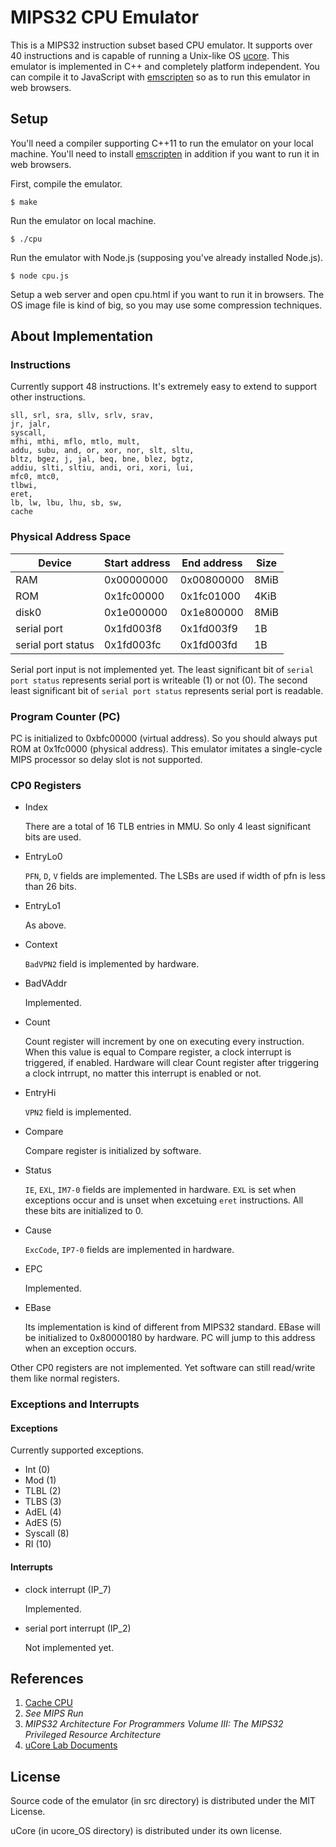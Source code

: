 # MIPS32 CPU Emulator

This is a MIPS32 instruction subset based CPU emulator. It supports over 40 instructions and is capable of running a Unix-like OS [ucore](https://github.com/chyyuu/ucore_os_lab). This emulator is implemented in C++ and completely platform independent. You can compile it to JavaScript with [emscripten](http://emscripten.org) so as to run this emulator in web browsers. 


## Setup

You'll need a compiler supporting C++11 to run the emulator on your local 
machine. 
You'll need to install [emscripten](http://emscripten.org) in addition if you want to run it in web browsers. 

First, compile the emulator. 

```
$ make
```

Run the emulator on local machine. 

```
$ ./cpu
```

Run the emulator with Node.js (supposing you've already installed Node.js). 

```
$ node cpu.js
```

Setup a web server and open cpu.html if you want to run it in browsers. 
The OS image file is kind of big, so you may use some compression techniques. 

## About Implementation

### Instructions
Currently support 48 instructions. It's extremely easy to extend to support other instructions. 

```
sll, srl, sra, sllv, srlv, srav, 
jr, jalr, 
syscall, 
mfhi, mthi, mflo, mtlo, mult, 
addu, subu, and, or, xor, nor, slt, sltu, 
bltz, bgez, j, jal, beq, bne, blez, bgtz, 
addiu, slti, sltiu, andi, ori, xori, lui, 
mfc0, mtc0, 
tlbwi, 
eret, 
lb, lw, lbu, lhu, sb, sw, 
cache
```

### Physical Address Space
Device             | Start address | End address | Size
-------------------|---------------|-------------|-----
RAM                | 0x00000000    | 0x00800000  | 8MiB
ROM                | 0x1fc00000    | 0x1fc01000  | 4KiB
disk0              | 0x1e000000    | 0x1e800000  | 8MiB
serial port        | 0x1fd003f8    | 0x1fd003f9  | 1B
serial port status | 0x1fd003fc    | 0x1fd003fd  | 1B

Serial port input is not implemented yet. 
The least significant bit of `serial port status` represents serial port is writeable (1) or not (0).
The second least significant bit of `serial port status` represents serial port is readable.

### Program Counter (PC)
PC is initialized to 0xbfc00000 (virtual address). So you should always put ROM at 0x1fc0000 (physical address). This emulator imitates a single-cycle MIPS processor so delay slot is not supported. 

### CP0 Registers

* Index

    There are a total of 16 TLB entries in MMU. So only 4 least significant bits are used. 
    
* EntryLo0

    `PFN`, `D`, `V` fields are implemented. The LSBs are used if width of pfn is less than 26 bits. 
    
* EntryLo1

    As above. 
    
* Context

    `BadVPN2` field is implemented by hardware. 
    
* BadVAddr

    Implemented. 

* Count

    Count register will increment by one on executing every instruction. 
When this value is equal to Compare register, 
a clock interrupt is triggered, if enabled. 
Hardware will clear Count register after triggering a clock intrrupt,
no matter this interrupt is enabled or not. 

* EntryHi
    
    `VPN2` field is implemented. 

* Compare
    
    Compare register is initialized by software. 

* Status

    `IE`, `EXL`, `IM7-0` fields are implemented in hardware. 
`EXL` is set when exceptions occur and is unset when excetuing `eret` instructions. All these bits are initialized to 0.

* Cause

    `ExcCode`, `IP7-0` fields are implemented in hardware. 

* EPC

    Implemented. 

* EBase

    Its implementation is kind of different from MIPS32 standard.
EBase will be initialized to 0x80000180 by hardware. 
PC will jump to this address when an exception occurs. 

Other CP0 registers are not implemented. Yet software can still read/write them like normal registers. 


### Exceptions and Interrupts

#### Exceptions
Currently supported exceptions. 

* Int (0)
* Mod (1)
* TLBL (2)
* TLBS (3)
* AdEL (4)
* AdES (5)
* Syscall (8)
* RI (10)

#### Interrupts
* clock interrupt (IP_7)

    Implemented.
    
* serial port interrupt (IP_2)
    
    Not implemented yet. 

## References

1. [Cache CPU](https://github.com/JamisHoo/Cache-CPU)
2. *See MIPS Run*
3. *MIPS32 Architecture For Programmers Volume III: The MIPS32 Privileged Resource Architecture*
4. [uCore Lab Documents](https://www.gitbook.com/book/objectkuan/ucore-docs/details)

## License

Source code of the emulator (in src directory) is distributed under the MIT License. 

uCore (in ucore_OS directory) is distributed under its own license. 